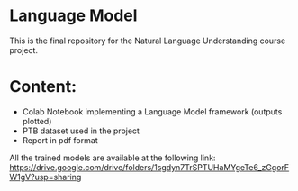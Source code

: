 # Language Model
This is the final repository for the Natural Language Understanding course project.

# Content:
* Colab Notebook implementing a Language Model framework (outputs plotted)
* PTB dataset used in the project
* Report in pdf format

All the trained models are available at the following link:
https://drive.google.com/drive/folders/1sgdyn7TrSPTUHaMYgeTe6_zGgorFW1gV?usp=sharing
